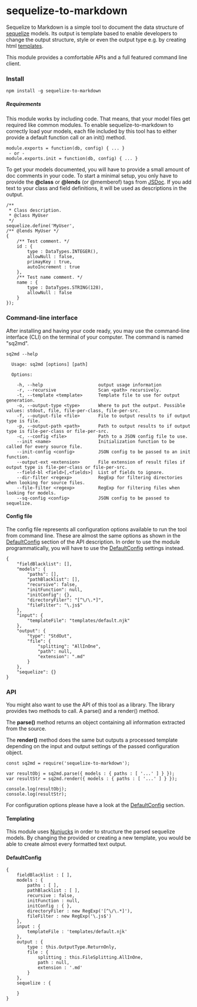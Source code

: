 # sequelize-to-markdown

Sequelize to Markdown is a simple tool to document the data structure of [sequelize](https://www.npmjs.com/package/sequelize) models. Its output is template based to enable developers to change the output structure, style or even the output type e.g. by creating html [templates](#templating).

This module provides a comfortable APIs and a full featured command line client.

### Install

```
npm install -g sequelize-to-markdown
```

##### Requirements

This module works by including code. That means, that your model files get required like common modules. To enable sequelize-to-markdown to correctly load your models, each file included by this tool has to either provide a default function call or an init() method.

```JS
module.exports = function(db, config) { ... }
 - or -
module.exports.init = function(db, config) { ... }
```

To get your models documented, you will have to provide a small amount of doc comments in your code. To start a minimal setup, you only have to provide the **@class** or **@lends** (or @memberof) tags from [JSDoc](http://usejsdoc.org/). If you add text to your class and field definitions, it will be used as descriptions in the output.

```JS
/**
 * Class description.
 * @class MyUser
 */
sequelize.define('MyUser',
/** @lends MyUser */
{
    /** Test comment. */
    id : {
        type : DataTypes.INTEGER(),
        allowNull : false,
        primayKey : true,
        autoIncrement : true
    },
    /** Test name comment. */
    name : {
        type : DataTypes.STRING(128),
        allowNull : false
    }
});
```

### Command-line interface

After installing and having your code ready, you may use the command-line interface (CLI) on the terminal of your computer. The command is named "sq2md".

```
sq2md --help

  Usage: sq2md [options] [path]

  Options:

    -h, --help                     output usage information
    -r, --recursive                Scan <path> recursively.
    -t, --template <template>      Template file to use for output generation.
    -o, --output-type <type>       Where to put the output. Possible values: stdout, file, file-per-class, file-per-src.
    -f, --output-file <file>       File to output results to if output type is file.
    -p, --output-path <path>       Path to output results to if output type is file-per-class or file-per-src.
    -c, --config <file>            Path to a JSON config file to use.
    --init <name>                  Initialization function to be called for every source file.
    --init-config <config>         JSON config to be passed to an init function.
    --output-ext <extension>       File extension of result files if output type is file-per-class or file-per-src.
    --field-bl <field>[,<fields>]  List of fields to ignore.
    --dir-filter <regexp>          RegExp for filtering directories when looking for source files.
    --file-filter <regexp>         RegExp for filtering files when looking for models.
    --sq-config <config>           JSON config to be passed to sequelize.
```

#### Config file

The config file represents all configuration options available to run the tool from command line. These are almost the same options as shown in the [DefaultConfig](#defaultconfig) section of the API description. In order to use the module programmatically, you will have to use the [DefaultConfig](#defaultconfig) settings instead.

```JS
{
    "fieldBlacklist": [],
    "models": {
        "paths": [],
        "pathBlacklist": [],
        "recursive": false,
        "initFunction": null,
        "initConfig": {},
        "directoryFiler": "[^\/\.*]",
        "fileFilter": "\.js$"
    },
    "input": {
        "templateFile": "templates/default.njk"
    },
    "output": {
        "type": "StdOut",
        "file": {
            "splitting": "AllInOne",
            "path": null,
            "extension": ".md"
        }
    },
    "sequelize": {}
}
```

### API

You might also want to use the API of this tool as a library. The library provides two methods to call. A parse() and a render() method.

The **parse()** method returns an object containing all information extracted from the source.

The **render()** method does the same but outputs a processed template depending on the input and output settings of the passed configuration object.

```JS
const sq2md = require('sequelize-to-markdown');

var resultObj = sq2md.parse({ models : { paths : [ '...' ] } });
var resultStr = sq2md.render({ models : { paths : [ '...' ] } });

console.log(resultObj);
console.log(resultStr);
```

For configuration options please have a look at the [DefaultConfig](#defaultconfig) section.

#### Templating

This module uses [Nunjucks](https://www.npmjs.com/package/nunjucks) in order to structure the parsed sequelize models. By changing the provided or creating a new template, you would be able to create almost every formatted text output.

#### DefaultConfig

```JS
{
    fieldBlacklist : [ ],
    models : {
        paths : [ ],
        pathBlacklist : [ ],
        recursive : false,
        initFunction : null,
        initConfig : { },
        directoryFiler : new RegExp('[^\/\.*]'),
        fileFilter : new RegExp('\.js$')
    },
    input : {
        templateFile : 'templates/default.njk'
    },
    output : {
        type : this.OutputType.ReturnOnly,
        file : {
            splitting : this.FileSplitting.AllInOne,
            path : null,
            extension : '.md'
        }
    },
    sequelize : {

    }
}
```
